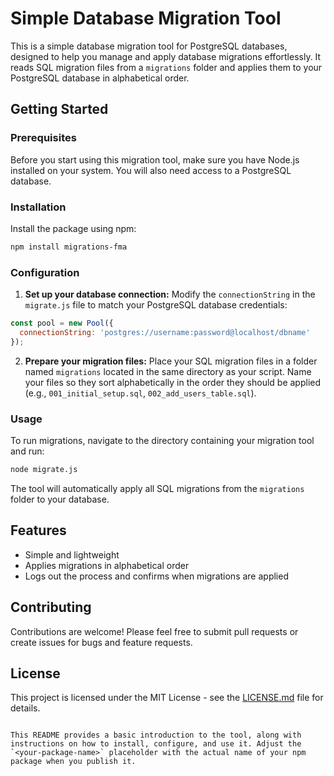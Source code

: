 # Simple Database Migration Tool

This is a simple database migration tool for PostgreSQL databases, designed to help you manage and apply database migrations effortlessly. It reads SQL migration files from a `migrations` folder and applies them to your PostgreSQL database in alphabetical order.

## Getting Started

### Prerequisites

Before you start using this migration tool, make sure you have Node.js installed on your system. You will also need access to a PostgreSQL database.

### Installation

Install the package using npm:

```bash
npm install migrations-fma
```

### Configuration

1. **Set up your database connection:** Modify the `connectionString` in the `migrate.js` file to match your PostgreSQL database credentials:

```javascript
const pool = new Pool({
  connectionString: 'postgres://username:password@localhost/dbname'
});
```

2. **Prepare your migration files:** Place your SQL migration files in a folder named `migrations` located in the same directory as your script. Name your files so they sort alphabetically in the order they should be applied (e.g., `001_initial_setup.sql`, `002_add_users_table.sql`).

### Usage

To run migrations, navigate to the directory containing your migration tool and run:

```bash
node migrate.js
```

The tool will automatically apply all SQL migrations from the `migrations` folder to your database.

## Features

- Simple and lightweight
- Applies migrations in alphabetical order
- Logs out the process and confirms when migrations are applied

## Contributing

Contributions are welcome! Please feel free to submit pull requests or create issues for bugs and feature requests.

## License

This project is licensed under the MIT License - see the [LICENSE.md](LICENSE.md) file for details.
```

This README provides a basic introduction to the tool, along with instructions on how to install, configure, and use it. Adjust the `<your-package-name>` placeholder with the actual name of your npm package when you publish it.